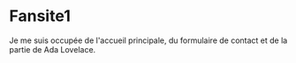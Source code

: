 # Fansite1

Je me suis occupée de l'accueil principale, du formulaire de contact et de la partie de Ada Lovelace.
